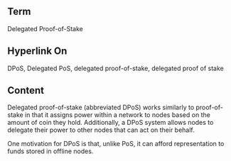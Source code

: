 ## Term

Delegated Proof-of-Stake

## Hyperlink On

DPoS, Delegated PoS, delegated proof-of-stake, delegated proof of stake

## Content

Delegated proof-of-stake (abbreviated DPoS) works similarly to proof-of-stake in that it assigns power within a network to nodes based on the amount of coin they hold. Additionally, a DPoS system allows nodes to delegate their power to other nodes that can act on their behalf. 

One motivation for DPoS is that, unlike PoS, it can afford representation to funds stored in offline nodes.
